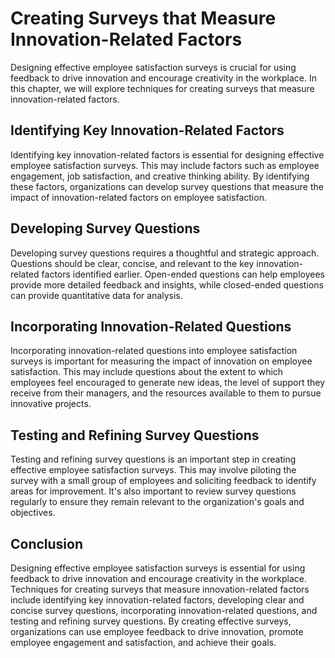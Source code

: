# Creating Surveys that Measure Innovation-Related Factors

Designing effective employee satisfaction surveys is crucial for using feedback to drive innovation and encourage creativity in the workplace. In this chapter, we will explore techniques for creating surveys that measure innovation-related factors.

Identifying Key Innovation-Related Factors
------------------------------------------

Identifying key innovation-related factors is essential for designing effective employee satisfaction surveys. This may include factors such as employee engagement, job satisfaction, and creative thinking ability. By identifying these factors, organizations can develop survey questions that measure the impact of innovation-related factors on employee satisfaction.

Developing Survey Questions
---------------------------

Developing survey questions requires a thoughtful and strategic approach. Questions should be clear, concise, and relevant to the key innovation-related factors identified earlier. Open-ended questions can help employees provide more detailed feedback and insights, while closed-ended questions can provide quantitative data for analysis.

Incorporating Innovation-Related Questions
------------------------------------------

Incorporating innovation-related questions into employee satisfaction surveys is important for measuring the impact of innovation on employee satisfaction. This may include questions about the extent to which employees feel encouraged to generate new ideas, the level of support they receive from their managers, and the resources available to them to pursue innovative projects.

Testing and Refining Survey Questions
-------------------------------------

Testing and refining survey questions is an important step in creating effective employee satisfaction surveys. This may involve piloting the survey with a small group of employees and soliciting feedback to identify areas for improvement. It's also important to review survey questions regularly to ensure they remain relevant to the organization's goals and objectives.

Conclusion
----------

Designing effective employee satisfaction surveys is essential for using feedback to drive innovation and encourage creativity in the workplace. Techniques for creating surveys that measure innovation-related factors include identifying key innovation-related factors, developing clear and concise survey questions, incorporating innovation-related questions, and testing and refining survey questions. By creating effective surveys, organizations can use employee feedback to drive innovation, promote employee engagement and satisfaction, and achieve their goals.

